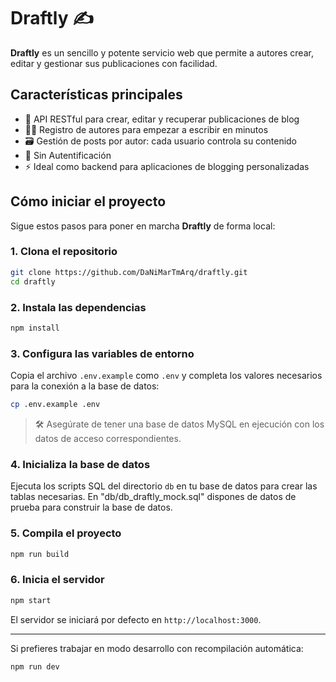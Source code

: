 # Draftly ✍️

**Draftly** es un sencillo y potente servicio web que permite a autores crear, editar y gestionar sus publicaciones con facilidad.

## Características principales

- 📝 API RESTful para crear, editar y recuperar publicaciones de blog
- 🧑‍💻 Registro de autores para empezar a escribir en minutos
- 🗃️ Gestión de posts por autor: cada usuario controla su contenido
- 🔐 Sin Autentificación
- ⚡ Ideal como backend para aplicaciones de blogging personalizadas

## Cómo iniciar el proyecto

Sigue estos pasos para poner en marcha **Draftly** de forma local:

### 1. Clona el repositorio

```bash
git clone https://github.com/DaNiMarTmArq/draftly.git
cd draftly
```

### 2. Instala las dependencias

```bash
npm install
```

### 3. Configura las variables de entorno

Copia el archivo `.env.example` como `.env` y completa los valores necesarios para la conexión a la base de datos:

```bash
cp .env.example .env
```

> 🛠️ Asegúrate de tener una base de datos MySQL en ejecución con los datos de acceso correspondientes.

### 4. Inicializa la base de datos

Ejecuta los scripts SQL del directorio `db` en tu base de datos para crear las tablas necesarias. En "db/db_draftly_mock.sql" dispones de datos de prueba para construir la base de datos.

### 5. Compila el proyecto

```bash
npm run build
```

### 6. Inicia el servidor

```bash
npm start
```

El servidor se iniciará por defecto en `http://localhost:3000`.

---

Si prefieres trabajar en modo desarrollo con recompilación automática:

```bash
npm run dev
```
